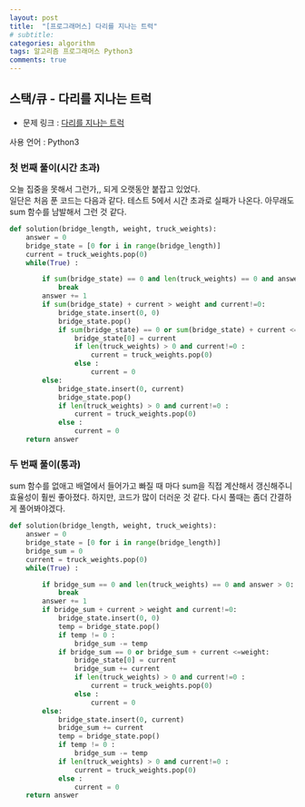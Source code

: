 ```yaml
---
layout: post
title:  "[프로그래머스] 다리를 지나는 트럭"
# subtitle: 
categories: algorithm
tags: 알고리즘 프로그래머스 Python3
comments: true
---
```


## 스택/큐 - 다리를 지나는 트럭

* 문제 링크 : [다리를 지나는 트럭](https://programmers.co.kr/learn/courses/30/lessons/42583?language=python3#)

사용 언어 : Python3

### 첫 번째 풀이(시간 초과)

오늘 집중을 못해서 그런가,, 되게 오랫동안 붙잡고 있었다.  
일단은 처음 푼 코드는 다음과 같다. 테스트 5에서 시간 초과로 실패가 나온다. 아무래도 sum 함수를 남발해서 그런 것 같다.

```python
def solution(bridge_length, weight, truck_weights):
    answer = 0
    bridge_state = [0 for i in range(bridge_length)]
    current = truck_weights.pop(0)
    while(True) :

        if sum(bridge_state) == 0 and len(truck_weights) == 0 and answer > 0:
            break
        answer += 1
        if sum(bridge_state) + current > weight and current!=0:
            bridge_state.insert(0, 0)
            bridge_state.pop()
            if sum(bridge_state) == 0 or sum(bridge_state) + current <=weight:
                bridge_state[0] = current
                if len(truck_weights) > 0 and current!=0 :
                    current = truck_weights.pop(0)
                else :
                    current = 0
        else:
            bridge_state.insert(0, current)
            bridge_state.pop()
            if len(truck_weights) > 0 and current!=0 :
                current = truck_weights.pop(0)
            else :
                current = 0
    return answer
```

### 두 번째 풀이(통과)

sum 함수를 없애고 배열에서 들어가고 빠질 때 마다 sum을 직접 계산해서 갱신해주니 효율성이 훨씬 좋아졌다. 하지만, 코드가 많이 더러운 것 같다. 다시 풀때는 좀더 간결하게 풀어봐야겠다.

```python
def solution(bridge_length, weight, truck_weights):
    answer = 0
    bridge_state = [0 for i in range(bridge_length)]
    bridge_sum = 0
    current = truck_weights.pop(0)
    while(True) :

        if bridge_sum == 0 and len(truck_weights) == 0 and answer > 0:
            break
        answer += 1
        if bridge_sum + current > weight and current!=0:
            bridge_state.insert(0, 0)
            temp = bridge_state.pop()
            if temp != 0 :
                bridge_sum -= temp
            if bridge_sum == 0 or bridge_sum + current <=weight:
                bridge_state[0] = current
                bridge_sum += current
                if len(truck_weights) > 0 and current!=0 :
                    current = truck_weights.pop(0)
                else :
                    current = 0
        else:
            bridge_state.insert(0, current)
            bridge_sum += current
            temp = bridge_state.pop()
            if temp != 0 :
                bridge_sum -= temp
            if len(truck_weights) > 0 and current!=0 :
                current = truck_weights.pop(0)
            else :
                current = 0
    return answer
```